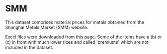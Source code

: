 # SMM

This dataset comprises material prices for metals obtained from the Shanghai Metals Market (SMM) website.

Excel files were downloaded from [this page](https://www.metal.com/price/). Some of the items have a (b) or (c) in front with much lower rices and called 'premiums' which are not included in the dataset. 